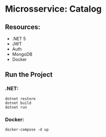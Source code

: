 # Microsservice: Catalog

## Resources:

- .NET 5
- JWT
- Auth
- MongoDB
- Docker

## Run the Project

### .NET:

    dotnet restore
    dotnet build
    dotnet run

### Docker:

    docker-compose -d up



